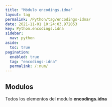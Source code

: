 ```yaml
---
title: "Módulo encodings.idna"
layout: tag
permalink: /Python/tag/encodings-idna/
date: 2021-11-01 10:24:03.972053
key: Python.encodings.idna
sidebar: 
  nav: python
aside: 
  toc: true
pagination: 
  enabled: true
  tag: "encodings-idna"
  permalink: /:num/
---
```


<h2>Modulos</h2>
Todos los elementos del modulo <strong>encodings.idna</strong>
